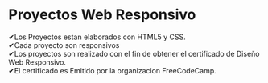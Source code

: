 # Proyectos Web Responsivo
✔Los Proyectos estan elaborados con HTML5 y CSS.<br>
✔Cada proyecto son responsivos<br>
✔Los proyectos son realizado con el fin de obtener el certificado de Diseño Web Responsivo.<br>
✔El certificado es Emitido por la organizacion FreeCodeCamp.
